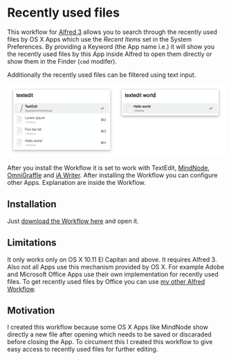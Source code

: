 # Recently used files

This workflow for [Alfred 3](https://www.alfredapp.com/) allows you to search through the recently used files by OS X Apps which use the _Recent Items_ set in the System Preferences.
By providing a Keyword (the App name i.e.) it will show you the recently used files by this App inside Alfred to open them directly or show them in the Finder (`cmd` modifer).

Additionally the recently used files can be filtered using text input.

![Preview of textedit](docs/alfred-recent.png)

After you install the Workflow it is set to work with TextEdit, [MindNode](https://mindnode.com/), [OmniGraffle](https://www.omnigroup.com/omnigraffle) and [iA Writer](https://ia.net/writer). After installing the Workflow you can configure other Apps. Explanation are inside the Workflow.


## Installation

Just [download the Workflow here](https://github.com/stroebjo/alfred-recent/releases) and open it.


## Limitations

It only works only on OS X 10.11 El Capitan and above. It requires Alfred 3. Also not all Apps use this mechanism provided by OS X. For example Adobe and Microsoft Office Apps use their own implementation for recently used files. To get recently used files by Office you can use [my other Alfred Workflow](https://github.com/stroebjo/alfred-recent-office).


## Motivation

I created this workflow because some OS X Apps like MindNode show directly a new file after opening which needs to be saved or discaraded before closing the App. To circument this I created this workflow to give easy access to recently used files for further editing.
